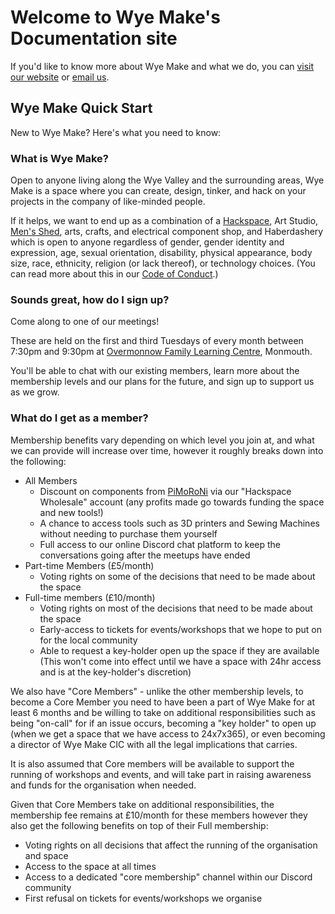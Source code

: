 # Welcome to Wye Make's Documentation site

If you'd like to know more about Wye Make and what we do, you can [visit our website](https://www.makemonmouth.co.uk/) or [email us](mailto:info@makemonmouth.co.uk).

## Wye Make Quick Start

New to Wye Make? Here's what you need to know:

### What is Wye Make?

Open to anyone living along the Wye Valley and the surrounding areas, Wye Make is a space where you can create, design, tinker, and hack on your projects in the company of like-minded people.

If it helps, we want to end up as a combination of a [Hackspace](https://hackspace.org.uk), Art Studio, [Men's Shed](https://menssheds.org.uk/), arts, crafts, and electrical component shop, and Haberdashery which is open to anyone regardless of gender, gender identity and expression, age, sexual orientation, disability, physical appearance, body size, race, ethnicity, religion (or lack thereof), or technology choices. (You can read more about this in our [Code of Conduct](/code-of-conduct).)

### Sounds great, how do I sign up?

Come along to one of our meetings!

These are held on the first and third Tuesdays of every month between 7:30pm and 9:30pm at [Overmonnow Family Learning Centre](https://what3words.com/craft.shampoo.unicorns), Monmouth.

You'll be able to chat with our existing members, learn more about the membership levels and our plans for the future, and sign up to support us as we grow.

### What do I get as a member?

Membership benefits vary depending on which level you join at, and what we can provide will increase over time, however it roughly breaks down into the following:

* All Members
    * Discount on components from [PiMoRoNi](https://www.pimoroni.com/) via our "Hackspace Wholesale" account (any profits made go towards funding the space and new tools!)
    * A chance to access tools such as 3D printers and Sewing Machines without needing to purchase them yourself
    * Full access to our online Discord chat platform to keep the conversations going after the meetups have ended
* Part-time Members (£5/month)
    * Voting rights on some of the decisions that need to be made about the space
* Full-time members (£10/month)
    * Voting rights on most of the decisions that need to be made about the space
    * Early-access to tickets for events/workshops that we hope to put on for the local community
    * Able to request a key-holder open up the space if they are available (This won't come into effect until we have a space with 24hr access and is at the key-holder's discretion)

We also have "Core Members" - unlike the other membership levels, to become a Core Member you need to have been a part of Wye Make for at least 6 months and be willing to take on additional responsibilities such as being "on-call" for if an issue occurs, becoming a "key holder" to open up (when we get a space that we have access to 24x7x365), or even becoming a director of Wye Make CIC with all the legal implications that carries.

It is also assumed that Core members will be available to support the running of workshops and events, and will take part in raising awareness and funds for the organisation when needed.

Given that Core Members take on additional responsibilities, the membership fee remains at £10/month for these members however they also get the following benefits on top of their Full membership:

* Voting rights on all decisions that affect the running of the organisation and space
* Access to the space at all times
* Access to a dedicated "core membership" channel within our Discord community
* First refusal on tickets for events/workshops we organise
